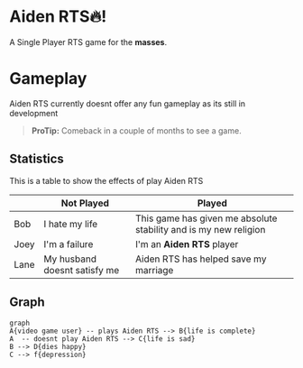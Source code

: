 # Aiden RTS🔥!

A Single Player RTS game for the **masses**.

# Gameplay

Aiden RTS currently doesnt offer any fun gameplay as its still in development
> **ProTip:** Comeback in a couple of months  to see a game.

## Statistics

This is a table to show the effects of play Aiden  RTS

|                |Not Played                        | Played                     
|----------------|-------------------------------|-----------------------------|
|Bob          |I hate my life  | This game has given me absolute stability and is my new religion            |
|Joey          |I'm a failure          |I'm an **Aiden RTS** player            |
|Lane         |My husband doesnt satisfy me|Aiden RTS has helped save my marriage|

## Graph
```mermaid
graph 
A{video game user} -- plays Aiden RTS --> B{life is complete}
A  -- doesnt play Aiden RTS --> C{life is sad}
B --> D{dies happy}
C --> f{depression}

```
